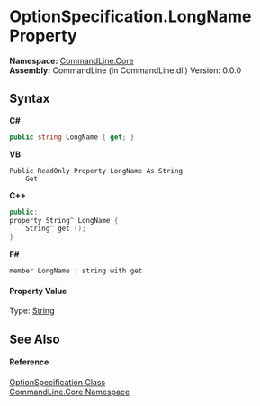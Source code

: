 # OptionSpecification.LongName Property 
 

**Namespace:**&nbsp;<a href="N_CommandLine_Core">CommandLine.Core</a><br />**Assembly:**&nbsp;CommandLine (in CommandLine.dll) Version: 0.0.0

## Syntax

**C#**<br />
``` C#
public string LongName { get; }
```

**VB**<br />
``` VB
Public ReadOnly Property LongName As String
	Get
```

**C++**<br />
``` C++
public:
property String^ LongName {
	String^ get ();
}
```

**F#**<br />
``` F#
member LongName : string with get

```


#### Property Value
Type: <a href="https://docs.microsoft.com/dotnet/api/system.string" target="_blank">String</a>

## See Also


#### Reference
<a href="T_CommandLine_Core_OptionSpecification">OptionSpecification Class</a><br /><a href="N_CommandLine_Core">CommandLine.Core Namespace</a><br />